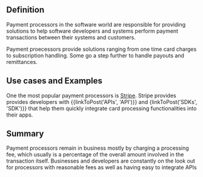 ## Definition
Payment processors in the software world are responsible for providing solutions to help software developers and systems perform payment transactions between their systems and customers.

Payment proecessors provide solutions ranging from one time card charges to subscription handling. Some go a step further to handle payouts and remittances.

## Use cases and Examples
One the most popular payment processors is [Stripe](https://stripe.com/). Stripe provides provides developers with {{linkToPost('APIs', 'API')}} and {linkToPost('SDKs', 'SDK')}} that help them quickly integrate card processing functionalities into their apps.

## Summary
Payment processors remain in business mostly by charging a processing fee, which usually is a percentage of the overall amount involved in the transaction itself. Businesses and developers are constantly on the look out for processors with reasonable fees as well as having easy to integrate APIs